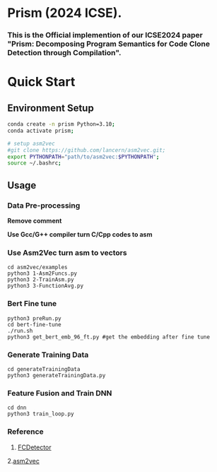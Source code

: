 #  Prism (2024 ICSE).
### This is the Official implemention of our ICSE2024 paper "Prism: Decomposing Program Semantics for Code Clone Detection through Compilation".

# Quick Start

## Environment Setup
```bash
conda create -n prism Python=3.10;
conda activate prism;

# setup asm2vec
#git clone https://github.com/lancern/asm2vec.git;
export PYTHONPATH="path/to/asm2vec:$PYTHONPATH";
source ~/.bashrc;
```

## Usage

### Data Pre-processing 

__Remove comment__

__Use Gcc/G++ compiler turn C/Cpp codes to asm__

### Use Asm2Vec turn asm to vectors

```
cd asm2vec/examples
python3 1-Asm2Funcs.py
python3 2-TrainAsm.py
python3 3-FunctionAvg.py
```

### Bert Fine tune
```
python3 preRun.py
cd bert-fine-tune
./run.sh
python3 get_bert_emb_96_ft.py #get the embedding after fine tune
```

### Generate Training Data
```
cd generateTrainingData
python3 generateTrainingData.py
```

### Feature Fusion and Train DNN
```
cd dnn
python3 train_loop.py
```

### Reference
1. [FCDetector](https://github.com/shiyy123/FCDetector)
   
2.[asm2vec](https://github.com/Lancern/asm2vec)
